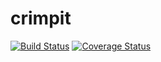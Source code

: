 # crimpit
[![Build Status](https://travis-ci.org/KamilFerenc/crimpit.svg?branch=master)](https://travis-ci.org/KamilFerenc/crimpit)
[![Coverage Status](https://coveralls.io/repos/github/KamilFerenc/crimpit/badge.svg?branch=master)](https://coveralls.io/github/KamilFerenc/crimpit?branch=master)